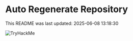 # Auto Regenerate Repository

This README was last updated: 2025-06-08 13:18:30

 ![TryHackMe](https://tryhackme.com/badge/533634)